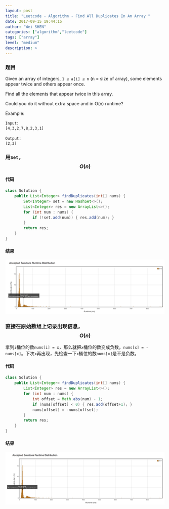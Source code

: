 ```yaml
---
layout: post
title: "Leetcode - Algorithm - Find All Duplicates In An Array "
date: 2017-09-15 19:44:15
author: "Wei SHEN"
categories: ["algorithm","leetcode"]
tags: ["array"]
level: "medium"
description: >
---
```


### 题目
Given an array of integers, `1 ≤ a[i] ≤ n` (n = size of array), some elements appear twice and others appear once.

Find all the elements that appear twice in this array.

Could you do it without extra space and in O(n) runtime?

Example:
```
Input:
[4,3,2,7,8,2,3,1]

Output:
[2,3]
```

### 用`Set`，$$O(n)$$

#### 代码
```java
class Solution {
    public List<Integer> findDuplicates(int[] nums) {
        Set<Integer> set = new HashSet<>();
        List<Integer> res = new ArrayList<>();
        for (int num : nums) {
            if (!set.add(num)) { res.add(num); }
        }
        return res;
    }
}
```

#### 结果
![find-all-duplicates-in-an-array-1](/images/leetcode/find-all-duplicates-in-an-array-1.png)


### 直接在原始数组上记录出现信息，$$O(n)$$
拿到`i`桶位的数`nums[i] = x`，那么就把`x`桶位的数变成负数，`nums[x] = -nums[x]`。下次`x`再出现，先检查一下`x`桶位的数`nums[x]`是不是负数。

#### 代码
```java
class Solution {
    public List<Integer> findDuplicates(int[] nums) {
        List<Integer> res = new ArrayList<>();
        for (int num : nums) {
            int offset = Math.abs(num) - 1;
            if (nums[offset] < 0) { res.add(offset+1); }
            nums[offset] = -nums[offset];
        }
        return res;
    }
}
```

#### 结果
![find-all-duplicates-in-an-array-2](/images/leetcode/find-all-duplicates-in-an-array-2.png)
